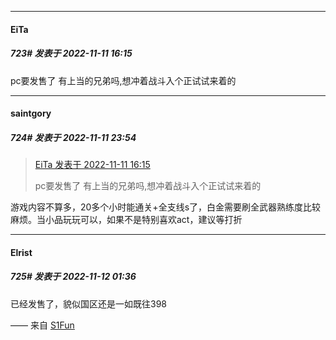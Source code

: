 

*****

####  EiTa  
##### 723#       发表于 2022-11-11 16:15

pc要发售了 有上当的兄弟吗,想冲着战斗入个正试试来着的



*****

####  saintgory  
##### 724#       发表于 2022-11-11 23:54

<blockquote><a href="httphttps://bbs.saraba1st.com/2b/forum.php?mod=redirect&amp;goto=findpost&amp;pid=58388780&amp;ptid=2056968" target="_blank">EiTa 发表于 2022-11-11 16:15</a>

pc要发售了 有上当的兄弟吗,想冲着战斗入个正试试来着的</blockquote>
游戏内容不算多，20多个小时能通关+全支线s了，白金需要刷全武器熟练度比较麻烦。当小品玩玩可以，如果不是特别喜欢act，建议等打折



*****

####  Elrist  
##### 725#       发表于 2022-11-12 01:36

已经发售了，貌似国区还是一如既往398

—— 来自 [S1Fun](https://s1fun.koalcat.com)

